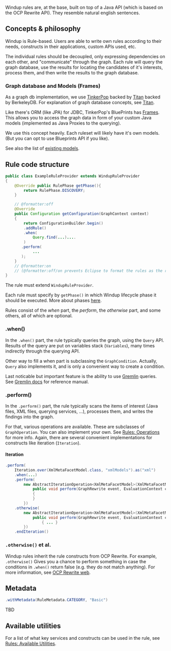 Windup rules are, at the base, built on top of a Java API (which is based on the OCP Rewrite API).
They resemble natural english sentences.

## Concepts & philosophy

Windup is Rule-based. Users are able to write own rules according to their needs, constructs in their applications, custom APIs used, etc.

The individual rules should be decoupled, only expressing dependencies on each other, and "communicate" through the graph. Each rule will query the graph database, use the results for locating the candidates of it's interests, process them, and then write the results to the graph database.

### Graph database and Models (Frames)

As a graph db implementation, we use [TinkerPop](http://tinkerpop.com/) backed by [Titan](http://thinkaurelius.github.io/titan/) backed by BerkeleyDB.
For explanation of graph database concepts, see [Titan](https://github.com/thinkaurelius/titan/wiki/Beginner%27s-Guide).

Like there's ORM (like JPA) for JDBC, TinkerPop's BluePrints has [Frames](https://github.com/tinkerpop/frames/wiki). This allows you to access the graph data in form of your custom Java models (implemented as Java Proxies to the querying).

We use this concept heavily. Each ruleset will likely have it's own models. (But you can opt to use Blueprints API if you like).

See also the list of [existing models](Existing-Models).

## Rule code structure

```java
public class ExampleRuleProvider extends WindupRuleProvider
{
    @Override public RulePhase getPhase(){
        return RulePhase.DISCOVERY;
    }

    // @formatter:off
    @Override
    public Configuration getConfiguration(GraphContext context)
    {
        return ConfigurationBuilder.begin()
        .addRule()
        .when(
            Query.find(...)....
        )
       .perform(
            ...
       );
    }
    // @formatter:on
    // (@formatter:off/on prevents Eclipse to format the rules as the results are not nice.)
}
```
The rule must extend `WindupRuleProvider`.

Each rule must specify by `getPhase()` in which Windup lifecycle phase it should be executed. More about phases [here](Rules:-Phases).

Rules consist of the _when_ part, the _perform_, the _otherwise_ part, and some others, all of which are optional.

### .when()
In the `.when()` part, the rule typically queries the graph, using the `Query` API.
Results of the query are put on variables stack (`Variables`), many times indirectly through the querying API.

Other way to fill a when part is subclassing the `GraphCondition`. Actually, `Query` also implements it, and is only a convenient way to create a condition.

Last noticable but important feature is the ability to use [Gremlin](https://github.com/tinkerpop/gremlin/wiki) queries. See [Gremlin docs](http://gremlindocs.com/) for reference manual.

### .perform()
In the `.perform()` part, the rule typically scans the items of interest (Java files, XML files, querying services, ...), processes them, and writes the findings into the graph.

For that, various operations are available. These are subclasses of `GraphOperation`.
You can also implement your own. See [Rules: Operations](Rules:-Operations) for more info.
Again, there are several convenient implementations for constructs like iteration (`Iteration`).

#### Iteration
```java
.perform(
    Iteration.over(XmlMetaFacetModel.class, "xmlModels").as("xml")
    .when(...)
    .perform(
        new AbstractIterationOperation<XmlMetaFacetModel>(XmlMetaFacetModel.class, "xml"){
            public void perform(GraphRewrite event, EvaluationContext context, XmlMetaFacetModel xmlFacetModel)
            {
            }
        })
    .otherwise(
        new AbstractIterationOperation<XmlMetaFacetModel>(XmlMetaFacetModel.class, "xml"){
            public void perform(GraphRewrite event, EvaluationContext context, XmlMetaFacetModel payload)
                { ... }
        })
    .endIteration()
```


### `.otherwise()` et al.
Windup rules inherit the rule constructs from OCP Rewrite.
For example, `.otherwise()` Gives you a chance to perform something in case the conditions in `.when()` return false (e.g. they do not match anything). For more information, see [OCP Rewrite web](http://ocpsoft.org/rewrite/).

## Metadata
```java
.withMetadata(RuleMetadata.CATEGORY, "Basic")
```
TBD

## Available utilities
For a list of what key services and constructs can be used in the rule, see [Rules: Available Utilities](Rules:-Available-Utilities).